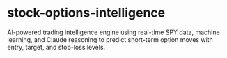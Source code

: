 # stock-options-intelligence
AI-powered trading intelligence engine using real-time SPY data, machine learning, and Claude reasoning to predict short-term option moves with entry, target, and stop-loss levels.
